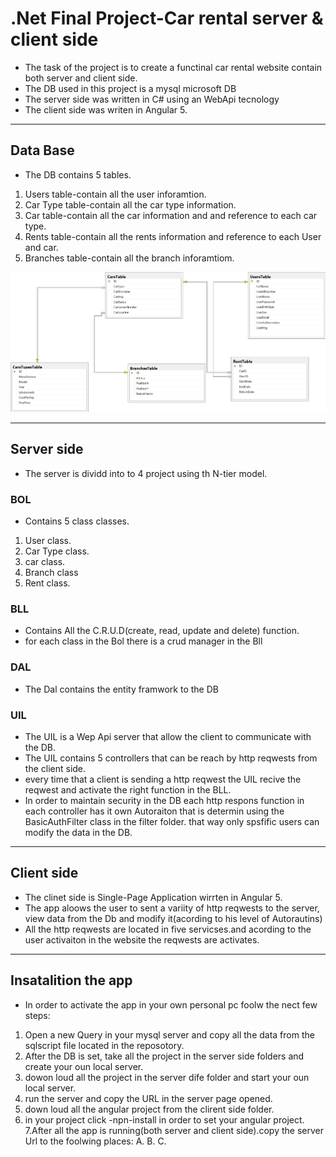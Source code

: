 
# .Net Final Project-Car rental server & client side



* The task of the project is to create a functinal car rental website contain both server and client side.
* The  DB used in this project is a mysql microsoft DB
* The server side was written in C# using an WebApi tecnology
* The client side was writen in Angular 5.

***
## Data Base
* The DB contains 5 tables.
 1. Users table-contain all the user inforamtion.
 2. Car Type table-contain all the car type information.
 3. Car table-contain all the car information and and reference to each car type.
 4. Rents table-contain all the rents information and reference to each User and car.
 5. Branches table-contain all the branch inforamtiom. 
 
 
 ![Screenshot](DB_diagram.png)
 
***

## Server side
* The server is dividd into to 4 project using th N-tier model.

### BOL
* Contains 5 class classes. 
1. User class.
2. Car Type class.
3. car class.
4. Branch class
5. Rent class.

### BLL
* Contains All the C.R.U.D(create, read, update and delete) function.
* for each class in the Bol there is a crud manager in the Bll

### DAL
* The Dal contains the entity framwork to the DB

### UIL
* The UIL is a Wep Api server that allow the client to communicate with the DB.
*  The UIL contains 5 controllers that can be reach by http reqwests from the client side.
* every time that a client is sending a http reqwest the UIL recive the reqwest and activate the right function in the BLL.
* In order to maintain security in the DB each http respons function in each controller has it own Autoraiton that is determin using the
 BasicAuthFilter class in the filter folder. that way only spsfific users can modify the data in the DB.
 
***
## Client side
* The clinet side is Single-Page Application wirrten in Angular 5.
* The app aloows the user to sent a variity of http reqwests to the server, view data from the Db and modify it(acording to his level of Autorautins)
* All the http reqwests are located in five servicses.and acording to the user activaiton in the website the reqwests are activates.


***
## Insatalition the app
* In order to activate the app in your own personal pc foolw the nect few steps:
1. Open a new Query in your mysql server and copy all the data from the sqlscript file located in the reposotory.
2. After the DB is set, take all the project in the server side folders and create your oun local server.
3. dowon loud all the project in the server dife folder and start your oun local server.
4. run the server and copy the URL in the server page opened.
5. down loud all the angular project from the clirent side folder.
6. in your project click -npn-install in order to set your angular project.
7.After all the app is running(both server and client side).copy the server Url to the foolwing places:
 A.
 B.
 C.









